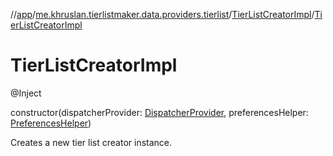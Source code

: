 //[app](../../../index.md)/[me.khruslan.tierlistmaker.data.providers.tierlist](../index.md)/[TierListCreatorImpl](index.md)/[TierListCreatorImpl](-tier-list-creator-impl.md)

# TierListCreatorImpl

@Inject

constructor(dispatcherProvider: [DispatcherProvider](../../me.khruslan.tierlistmaker.data.providers.dispatchers/-dispatcher-provider/index.md), preferencesHelper: [PreferencesHelper](../../me.khruslan.tierlistmaker.data.providers.database/-preferences-helper/index.md))

Creates a new tier list creator instance.
